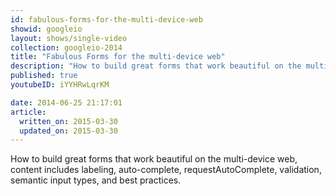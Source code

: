 ```yaml
---
id: fabulous-forms-for-the-multi-device-web
showid: googleio
layout: shows/single-video
collection: googleio-2014
title: "Fabulous Forms for the multi-device web"
description: "How to build great forms that work beautiful on the multi-device web, content includes labeling, auto-complete, requestAutoComplete, validation, semantic input types, and best practices."
published: true
youtubeID: iYYHRwLqrKM

date: 2014-06-25 21:17:01
article:
  written_on: 2015-03-30
  updated_on: 2015-03-30
---
```


How to build great forms that work beautiful on the multi-device web, content includes labeling, auto-complete, requestAutoComplete, validation, semantic input types, and best practices.
